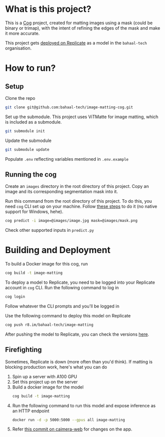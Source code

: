 # What is this project?

This is a [Cog](https://github.com/replicate/cog) project, created for matting images using a mask (could be binary or trimap), with the intent of refining the edges of the mask and make it more accurate.

This project gets [deployed on Replicate](https://replicate.com/bahaal-tech/image-matting) as a model in the `bahaal-tech` organisation.

# How to run?

## Setup
Clone the repo
```sh
git clone git@github.com:bahaal-tech/image-matting-cog.git
```

Set up the submodule. This project uses ViTMatte for image matting, which is included as a submodule.
```sh
git submodule init
```

Update the submodule
```sh
git submodule update
```

Populate `.env` reflecting variables mentioned in `.env.example`

## Running the cog

Create an `images` directory in the root directory of this project. Copy an image and its corresponding segmentation mask into it.

Run this command from the root directory of this project. To do this, you need `cog` CLI set up on your machine. Follow [these steps](https://replicate.com/bahaal-tech/image-matting/versions) to do it (no native support for Windows, hehe).
```sh
cog predict -i image=@images/image.jpg mask=@images/mask.png
```
Check other supported inputs in `predict.py`

# Building and Deployment

To build a Docker image for this cog, run
```sh
cog build -t image-matting
```

To deploy a model to Replicate, you need to be logged into your Replicate account in `cog` CLI. Run the following command to log in
```sh
cog login
```
Follow whatever the CLI prompts and you'll be logged in

Use the following command to deploy this model on Replicate
```sh
cog push r8.im/bahaal-tech/image-matting
```

After pushing the model to Replicate, you can check the versions [here](https://replicate.com/bahaal-tech/image-matting/versions).

## Firefighting

Sometimes, Replicate is down (more often than you'd think). If matting is blocking production work, here's what you can do

1. Spin up a server with A100 GPU
2. Set this project up on the server
3. Build a docker image for the model
    ```sh
    cog build -t image-matting
    ```
4. Run the following command to run this model and expose inference as an HTTP endpoint
    ```sh
    docker run -d -p 5000:5000 --gpus all image-matting
    ```
5. Refer [this commit on caimera-web](https://github.com/bahaal-tech/caimera-web/commit/0065b65b1fb2e6597d04828eb6c2c4795226ca3c) for changes on the app.